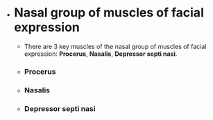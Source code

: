 - # Nasal group of muscles of facial expression
	- There are 3 key muscles of the nasal group of muscles of facial expression: **Procerus**, **Nasalis**, **Depressor septi nasi**.
	- ### Procerus
	- ### Nasalis
	- ### Depressor septi nasi